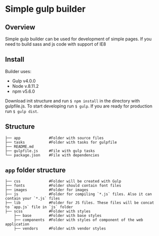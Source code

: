 # Simple gulp builder

## Overview

Simple gulp builder can be used for development of simple pages. If you need to build sass and js code with support of IE8

## Install

Builder uses:

* Gulp v4.0.0
* Node v.8.11.2
* npm v5.6.0

Download init structure and run `$ npm install` in the directory with gulpfile.js. To start developing run `$ gulp`. If you are ready for production run `$ gulp dist`.

## Structure

```
├── app             #Folder with source files
├── tasks           #Folder with tasks for gulpfile
├── README.md
├── gulpfile.js     #File with gulp tasks
└── package.json    #File with dependencies
```

## `app` folder structure

```
├── css             #Folder will be created with Gulp
├── fonts           #Folder should contain font files
├── images          #Folder for images
├── js              #Folder for compiling `*.js` files. Also it can contain your `*.js` files
├── lib             #Folder for JS files. These files will be concat to `app.js` file in `js` folder
├── scss            #Folder with styles
    ├── base        #Folder with base styles
    ├── components  #Folder with styles of component of the web application
    ├── vendors     #Folder with vendor styles
```